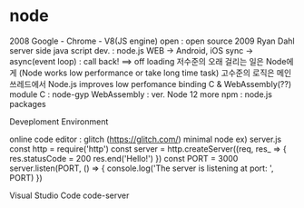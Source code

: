 # node

2008 Google - Chrome - V8(JS engine) open : open source
2009 Ryan Dahl server side java script dev. : node.js
WEB -> Android, iOS 
sync -> async(event loop) : call back!
==> off loading 
  저수준의 오래 걸리는 일은 Node에게 (Node works low performance or take long time task)
  고수준의 로직은 메인 쓰레드에서
Node.js improves low perfomance binding C & WebAssembly(??) module
C : node-gyp
WebAssembly : ver. Node 12 more
npm : node.js packages

Deveploment Environment

online code editor : glitch (https://glitch.com/)
minimal node
ex) server.js
  const http = require('http')
  const server = http.createServer((req, res_ => {
    res.statusCode = 200
    res.end('Hello!')
  })
  const PORT = 3000
  server.listen(PORT, () => {
    console.log('The server is listening at port: ', PORT)
  })
  
  Visual Studio Code
  code-server
  
